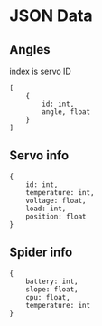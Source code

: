 # JSON Data 

## Angles
index is servo ID
```
[
    {
        id: int,
        angle, float
    }
]
```

## Servo info
```
{
    id: int,
    temperature: int,
    voltage: float,
    load: int,
    position: float
}
```

## Spider info
```
{
    battery: int,
    slope: float,
    cpu: float,
    temperature: int
}
```
